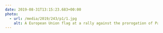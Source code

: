 ```yaml
---
date: 2019-08-31T13:15:23.683+00:00
photo:
  - url: /media/2019/243/p1/1.jpg
    alt: A European Union flag at a rally against the prorogation of Parliament.
---
```

